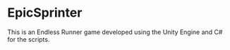 # EpicSprinter
This is an Endless Runner game developed using the Unity Engine and C# for the scripts.
